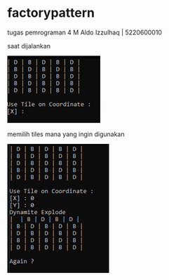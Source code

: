 # factorypattern
tugas pemrograman 4
M Aldo Izzulhaq | 5220600010

saat dijalankan

![alt text](https://github.com/aldozulhaq/factorypattern/blob/main/Screenshot%202022-03-14%20154430.png?raw=true)

memilih tiles mana yang ingin digunakan

![alt text](https://github.com/aldozulhaq/factorypattern/blob/main/Screenshot%202022-03-14%20154506.png?raw=true)
